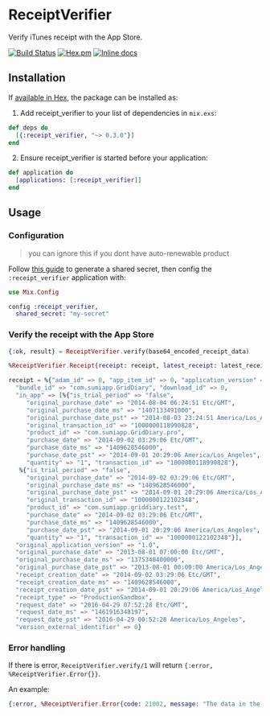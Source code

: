 # ReceiptVerifier

Verify iTunes receipt with the App Store.

[![Build
Status](https://travis-ci.org/linjunpop/receipt_verifier.svg)](https://travis-ci.org/linjunpop/receipt_verifier)
[![Hex.pm](https://img.shields.io/hexpm/v/receipt_verifier.svg?maxAge=2592000)](https://hex.pm/packages/receipt_verifier)
[![Inline docs](http://inch-ci.org/github/linjunpop/receipt_verifier.svg?branch=master)](http://inch-ci.org/github/linjunpop/receipt_verifier)

## Installation

If [available in Hex](https://hex.pm/docs/publish), the package can be installed as:

  1. Add receipt_verifier to your list of dependencies in `mix.exs`:

  ```elixir
  def deps do
    [{:receipt_verifier, "~> 0.3.0"}]
  end
  ```

  2. Ensure receipt_verifier is started before your application:

  ```elixir
  def application do
    [applications: [:receipt_verifier]]
  end
  ```

## Usage

### Configuration

> you can ignore this if you dont have auto-renewable product

Follow [this guide](https://developer.apple.com/library/content/documentation/LanguagesUtilities/Conceptual/iTunesConnectInAppPurchase_Guide/Chapters/CreatingInAppPurchaseProducts.html#//apple_ref/doc/uid/TP40013727-CH3-SW2) to generate a shared secret, then config the `:receipt_verifier` application with:

```elixir
use Mix.Config

config :receipt_verifier,
  shared_secret: "my-secret"
```

### Verify the receipt with the App Store

```elixir
{:ok, result} = ReceiptVerifier.verify(base64_encoded_receipt_data)

%ReceiptVerifier.Receipt{receipt: receipt, latest_receipt: latest_receipt, latest_receipt_info: latest_receipt_info} = result

receipt = %{"adam_id" => 0, "app_item_id" => 0, "application_version" => "1241",
  "bundle_id" => "com.sumiapp.GridDiary", "download_id" => 0,
  "in_app" => [%{"is_trial_period" => "false",
     "original_purchase_date" => "2014-08-04 06:24:51 Etc/GMT",
     "original_purchase_date_ms" => "1407133491000",
     "original_purchase_date_pst" => "2014-08-03 23:24:51 America/Los_Angeles",
     "original_transaction_id" => "1000000118990828",
     "product_id" => "com.sumiapp.GridDiary.pro",
     "purchase_date" => "2014-09-02 03:29:06 Etc/GMT",
     "purchase_date_ms" => "1409628546000",
     "purchase_date_pst" => "2014-09-01 20:29:06 America/Los_Angeles",
     "quantity" => "1", "transaction_id" => "1000000118990828"},
   %{"is_trial_period" => "false",
     "original_purchase_date" => "2014-09-02 03:29:06 Etc/GMT",
     "original_purchase_date_ms" => "1409628546000",
     "original_purchase_date_pst" => "2014-09-01 20:29:06 America/Los_Angeles",
     "original_transaction_id" => "1000000122102348",
     "product_id" => "com.sumiapp.griddiary.test",
     "purchase_date" => "2014-09-02 03:29:06 Etc/GMT",
     "purchase_date_ms" => "1409628546000",
     "purchase_date_pst" => "2014-09-01 20:29:06 America/Los_Angeles",
     "quantity" => "1", "transaction_id" => "1000000122102348"}],
  "original_application_version" => "1.0",
  "original_purchase_date" => "2013-08-01 07:00:00 Etc/GMT",
  "original_purchase_date_ms" => "1375340400000",
  "original_purchase_date_pst" => "2013-08-01 00:00:00 America/Los_Angeles",
  "receipt_creation_date" => "2014-09-02 03:29:06 Etc/GMT",
  "receipt_creation_date_ms" => "1409628546000",
  "receipt_creation_date_pst" => "2014-09-01 20:29:06 America/Los_Angeles",
  "receipt_type" => "ProductionSandbox",
  "request_date" => "2016-04-29 07:52:28 Etc/GMT",
  "request_date_ms" => "1461916348197",
  "request_date_pst" => "2016-04-29 00:52:28 America/Los_Angeles",
  "version_external_identifier" => 0}
```

### Error handling

If there is error, `ReceiptVerifier.verify/1` will return `{:error, %ReceiptVerifier.Error{}}`.

An example:

```elixir
{:error, %ReceiptVerifier.Error{code: 21002, message: "The data in the receipt-data property was malformed or missing."}}
```

